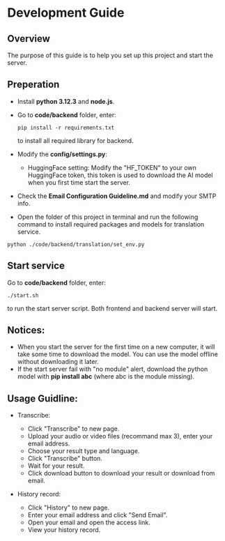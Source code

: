 # Development Guide

## Overview
The purpose of this guide is to help you set up this project and start the server.

## Preperation
- Install **python 3.12.3** and **node.js**.

- Go to **code/backend** folder, enter:
    ```
    pip install -r requirements.txt
    ```
    to install all required library for backend.

- Modify the **config/settings.py**:
    - HuggingFace setting: Modify the "HF_TOKEN" to your own HuggingFace token, this token is used to download the AI model when you first time start the server.

- Check the **Email Configuration Guideline.md** and modify your SMTP info.

- Open the folder of this project in terminal and run the following command to install required packages and models for translation service.

```
python ./code/backend/translation/set_env.py
```

## Start service
Go to **code/backend** folder, enter:
```
./start.sh
```
to run the start server script. Both frontend and backend server will start.

## Notices:
- When you start the server for the first time on a new computer, it will take some time to download the model. You can use the model offline without downloading it later.
- If the start server fail with "no module" alert, download the python model with **pip install abc** (where abc is the module missing).

## Usage Guidline:

- Transcribe:
  - Click "Transcribe" to new page.
  - Upload your audio or video files (recommand max 3), enter your email address.
  - Choose your result type and language.
  - Click "Transcribe" button.
  - Wait for your result.
  - Click download button to download your result or download from email.

- History record:
  - Click "History" to new page.
  - Enter your email address and click "Send Email".
  - Open your email and open the access link.
  - View your history record.
